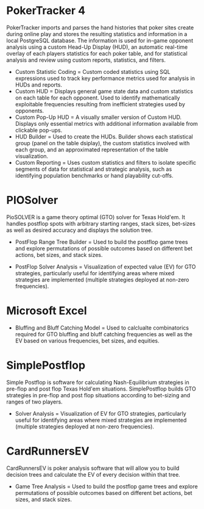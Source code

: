 # PokerTracker 4
PokerTracker imports and parses the hand histories that poker sites create during online play and stores the resulting statistics and information in a local PostgreSQL database. The information is used for in-game opponent analysis using a custom Head-Up Display (HUD), an automatic real-time overlay of each players statistics for each poker table, and for statistical analysis and review using custom reports, statistics, and filters. 

* Custom Statistic Coding = Custom coded statistics using SQL expressions used to track key performance metrics used for analysis in HUDs and reports.
* Custom HUD = Displays general game state data and custom statistics on each table for each opponent. Used to identify mathematically exploitable frequencies resulting from inefficient strategies used by opponents.
* Custom Pop-Up HUD = A visually smaller version of Custom HUD. Displays only essential metrics with additional information available from clickable pop-ups.
* HUD Builder = Used to create the HUDs. Builder shows each statistical group (panel on the table dsiplay), the custom statistics involved with each group, and an approximated representation of the table visualization.
* Custom Reporting = Uses custom statistics and filters to isolate specific segments of data for statistical and strategic analysis, such as identifying population benchmarks or hand playability cut-offs.

# PIOSolver
PioSOLVER is a game theory optimal (GTO) solver for Texas Hold'em. It handles postflop spots with arbitrary starting ranges, stack sizes, bet-sizes as well as desired accuracy and displays the solution tree.

* PostFlop Range Tree Builder = Used to build the postflop game trees and explore permutations of possible outcomes based on different bet actions, bet sizes, and stack sizes.

* PostFlop Solver Analysis = Visualization of expected value (EV) for GTO strategies, particularly useful for identifying areas where mixed strategies are implemented (multiple strategies deployed at non-zero frequencies).

# Microsoft Excel

* Bluffing and Bluff Catching Model = Used to calclualte combinatorics required for GTO bluffing and bluff catching frequencies as well as the EV based on various frequencies, bet sizes, and equities.

# SimplePostflop
Simple Postflop is software for calculating Nash-Equilibrium strategies in pre-flop and post flop Texas Hold'em situations. SimplePostflop builds GTO strategies in pre-flop and post flop situations according to bet-sizing and ranges of two players.

* Solver Analysis = Visualization of EV for GTO strategies, particularly useful for identifying areas where mixed strategies are implemented (multiple strategies deployed at non-zero frequencies).

# CardRunnersEV
CardRunnersEV is poker analysis software that will allow you to build decision trees and calculate the EV of every decision within that tree.

* Game Tree Analysis = Used to build the postflop game trees and explore permutations of possible outcomes based on different bet actions, bet sizes, and stack sizes.
